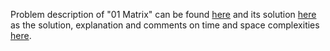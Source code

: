 Problem description of "01 Matrix" can be found [here](https://leetcode.com/problems/course-schedule-ii/description/) 
and its solution [here](https://github.com/aurimas13/Solutions-To-Problems/blob/main/LeetCode/Python%20Solutions/Course%20Schedule%20II/course.py)
as the solution, explanation and comments on time and space complexities [here](https://leetcode.com/problems/01-matrix/solutions/3060675/python-solution/).








